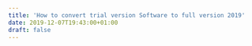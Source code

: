 ```yaml
---
title: 'How to convert trial version Software to full version 2019'
date: 2019-12-07T19:43:00+01:00
draft: false
---
```


